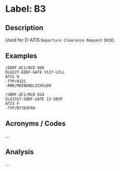 # Label: B3

## Description

Used for D-ATIS `Departure Clearance Request` (`RCD`).

## Examples

```
/EDDF.DC1/RCD 040
DLH22T-EDDF-GATE V137-LFLL
ATIS H
-TYP/A321
-RMK/MOINENDLICH5209
```

```
/SBRF.DC1/RCD 024
GLO1557-SBRF-GATE 12-SBSP
ATIS F
-TYP/B7383FA6
```

## Acronyms / Codes

...

## Analysis

...
